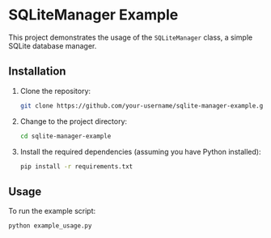 # SQLiteManager Example

This project demonstrates the usage of the `SQLiteManager` class, a simple SQLite database manager.

## Installation

1. Clone the repository:

    ```bash
    git clone https://github.com/your-username/sqlite-manager-example.git
    ```

2. Change to the project directory:

    ```bash
    cd sqlite-manager-example
    ```

3. Install the required dependencies (assuming you have Python installed):

    ```bash
    pip install -r requirements.txt
    ```

## Usage

To run the example script:

```bash
python example_usage.py
